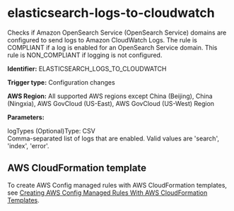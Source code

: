 # elasticsearch\-logs\-to\-cloudwatch<a name="elasticsearch-logs-to-cloudwatch"></a>

Checks if Amazon OpenSearch Service \(OpenSearch Service\) domains are configured to send logs to Amazon CloudWatch Logs\. The rule is COMPLIANT if a log is enabled for an OpenSearch Service domain\. This rule is NON\_COMPLIANT if logging is not configured\. 

**Identifier:** ELASTICSEARCH\_LOGS\_TO\_CLOUDWATCH

**Trigger type:** Configuration changes

**AWS Region:** All supported AWS regions except China \(Beijing\), China \(Ningxia\), AWS GovCloud \(US\-East\), AWS GovCloud \(US\-West\) Region

**Parameters:**

logTypes \(Optional\)Type: CSV  
Comma\-separated list of logs that are enabled\. Valid values are 'search', 'index', 'error'\.

## AWS CloudFormation template<a name="w76aac11c31c17b7d245c15"></a>

To create AWS Config managed rules with AWS CloudFormation templates, see [Creating AWS Config Managed Rules With AWS CloudFormation Templates](aws-config-managed-rules-cloudformation-templates.md)\.